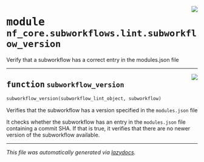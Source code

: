<!-- markdownlint-disable -->

<a href="../../../../../../tools/nf_core/subworkflows/lint/subworkflow_version.py#L0"><img align="right" style="float:right;" src="https://img.shields.io/badge/-source-cccccc?style=flat-square"></a>

# <kbd>module</kbd> `nf_core.subworkflows.lint.subworkflow_version`

Verify that a subworkflow has a correct entry in the modules.json file

---

<a href="../../../../../../tools/nf_core/subworkflows/lint/subworkflow_version.py#L15"><img align="right" style="float:right;" src="https://img.shields.io/badge/-source-cccccc?style=flat-square"></a>

## <kbd>function</kbd> `subworkflow_version`

```python
subworkflow_version(subworkflow_lint_object, subworkflow)
```

Verifies that the subworkflow has a version specified in the `modules.json` file

It checks whether the subworkflow has an entry in the `modules.json` file containing a commit SHA. If that is true, it verifies that there are no newer version of the subworkflow available.

---

_This file was automatically generated via [lazydocs](https://github.com/ml-tooling/lazydocs)._
